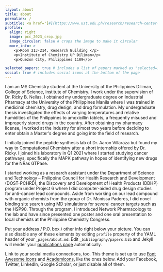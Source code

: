 ```yaml
---
layout: about
title: about
permalink: /
subtitle: <a href='[#](https://www.ust.edu.ph/research/research-center-for-the-natural-and-applied-sciences/)'> Research Center for the Natural and Applied Sciences, University of Santo Tomas (2024-present) </a>. <a href='[#](https://www.ust.edu.ph/research/research-center-for-the-natural-and-applied-sciences/)'> good ViBEs Laboratory, University of the Philippines Diliman (2021-present) </a>. Quezon City, Philippines. mdalmoradie@up.edu.ph.
profile:
  align: right
  image: pcc_2023_crop.jpg
  image_circular: false # crops the image to make it circular
  more_info: >
    <p>Room 213-214, Research Building </p>
    <p>Institute of Chemistry UP Diliman</p>
    <p>Quezon City, Philippines 1109</p>

selected_papers: true # includes a list of papers marked as "selected={true}"
social: true # includes social icons at the bottom of the page
---
```


I am an MS Chemistry student at the University of the Philippines Diliman, College of Science, Institute of Chemistry. I work under the supervision of Dr. Ricky B. Nellas. I obtained my undergraduate degree on Industrial Pharmacy at the University of the Philippines Manila where I was trained in medicinal chemistry, drug design, and drug formulation. My undergraduate thesis investigated the effects of varying temperatures and relative humidities of the Philippines to amoxicillin tablets, a frequently misused and improperly stored drugs in the country. After obtaining my pharmacy license, I worked at the industry for almost two years before deciding to enter obtain a Master's degree and going into the field of research.

I initially joined the peptide synthesis lab of Dr. Aaron Villaraza but found my way to Computational Chemistry after a short internship offered by Dr. Ricky. I joined his laboratory in Q1 2021 where I started studying cancer pathways, specifically the MAPK pathway in hopes of identifying new drugs for the NRas GTPase. 

I started working as a research assistant under the Department of Science and Technology – Philippine Council for Health Research and Development (DOST-PCHRD), the Discovery and Development of Health Products (DDHP) program under Project 6 where I did computer-aided drug design studies for anti-cancer lead compounds. Aside from working on our lead compound with organic chemists from the group of Dr. Monissa Paderes, I did novel binding site search using MD simulations for several cancer targets such as the HSP90. Through the program, I introduced Network Pharmacology to the lab and have since presented one poster and one oral presentation to local chemists at the Philippine Chemistry Congress.

Put your address / P.O. box / other info right below your picture. You can also disable any of these elements by editing `profile` property of the YAML header of your `_pages/about.md`. Edit `_bibliography/papers.bib` and Jekyll will render your [publications page](/al-folio/publications/) automatically.

Link to your social media connections, too. This theme is set up to use [Font Awesome icons](https://fontawesome.com/) and [Academicons](https://jpswalsh.github.io/academicons/), like the ones below. Add your Facebook, Twitter, LinkedIn, Google Scholar, or just disable all of them.

